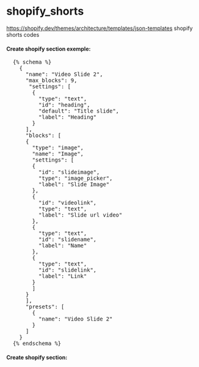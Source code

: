 # shopify_shorts
https://shopify.dev/themes/architecture/templates/json-templates
shopify shorts codes

<h4>Create shopify section exemple:</h4>
<pre>
  {% schema %}
    {
      "name": "Video Slide 2",
      "max_blocks": 9,
       "settings": [
        {
          "type": "text",
          "id": "heading",
          "default": "Title slide",
          "label": "Heading"
        }
      ],
      "blocks": [
      {
        "type": "image",
        "name": "Image",
        "settings": [
        {
          "id": "slideimage",
          "type": "image_picker",
          "label": "Slide Image"
        },
        {
          "id": "videolink",
          "type": "text",
          "label": "Slide url video"
        },
        {
          "type": "text",
          "id": "slidename",
          "label": "Name"
        },
        {
          "type": "text",
          "id": "slidelink",
          "label": "Link"
        }
        ]
      }
      ],
      "presets": [
        {
          "name": "Video Slide 2"
        }
      ]
    }
  {% endschema %}</pre>
<h4>Create shopify section:</h4>
<pre>
